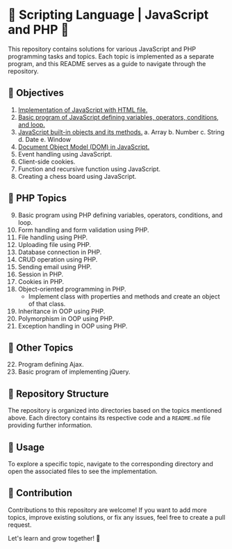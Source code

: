 # 🚀 Scripting Language | JavaScript and PHP 🎉

This repository contains solutions for various JavaScript and PHP programming tasks and topics. Each topic is implemented as a separate program, and this README serves as a guide to navigate through the repository.

## 🎯 Objectives

1. [Implementation of JavaScript with HTML file.](JS/01.html)
2. [Basic program of JavaScript defining variables, operators, conditions, and loop.](JS/02.js)
3. [JavaScript built-in objects and its methods.](JS/03.js)
   a. Array
   b. Number
   c. String
   d. Date
   e. Window
4. [Document Object Model (DOM) in JavaScript.](JS/03.md)
5. Event handling using JavaScript.
6. Client-side cookies.
7. Function and recursive function using JavaScript.
8. Creating a chess board using JavaScript.

## 🐘 PHP Topics

9. Basic program using PHP defining variables, operators, conditions, and loop.
10. Form handling and form validation using PHP.
11. File handling using PHP.
12. Uploading file using PHP.
13. Database connection in PHP.
14. CRUD operation using PHP.
15. Sending email using PHP.
16. Session in PHP.
17. Cookies in PHP.
18. Object-oriented programming in PHP.
    - Implement class with properties and methods and create an object of that class.
19. Inheritance in OOP using PHP.
20. Polymorphism in OOP using PHP.
21. Exception handling in OOP using PHP.

## 📁 Other Topics

22. Program defining Ajax.
23. Basic program of implementing jQuery.

## 📂 Repository Structure

The repository is organized into directories based on the topics mentioned above. Each directory contains its respective code and a `README.md` file providing further information.

## 📖 Usage

To explore a specific topic, navigate to the corresponding directory and open the associated files to see the implementation.

## 🤝 Contribution

Contributions to this repository are welcome! If you want to add more topics, improve existing solutions, or fix any issues, feel free to create a pull request.

Let's learn and grow together! 🌱
